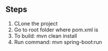 Steps
-----

1. CLone the project
2. Go to root folder where pom.xml is
3. To build: mvn clean install
4. Run command: mvn spring-boot:run